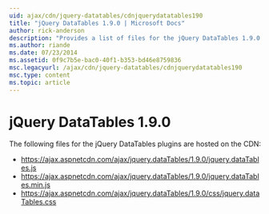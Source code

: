 ```yaml
---
uid: ajax/cdn/jquery-datatables/cdnjquerydatatables190
title: "jQuery DataTables 1.9.0 | Microsoft Docs"
author: rick-anderson
description: "Provides a list of files for the jQuery DataTables 1.9.0 plugins that are hosted on the CDN."
ms.author: riande
ms.date: 07/23/2014
ms.assetid: 0f9c7b5e-bac0-40f1-b353-bd46e8759836
msc.legacyurl: /ajax/cdn/jquery-datatables/cdnjquerydatatables190
msc.type: content
ms.topic: article
---
```

# jQuery DataTables 1.9.0

The following files for the jQuery DataTables plugins are hosted on the CDN:

- https://ajax.aspnetcdn.com/ajax/jquery.dataTables/1.9.0/jquery.dataTables.js
- https://ajax.aspnetcdn.com/ajax/jquery.dataTables/1.9.0/jquery.dataTables.min.js
- https://ajax.aspnetcdn.com/ajax/jquery.dataTables/1.9.0/css/jquery.dataTables.css
